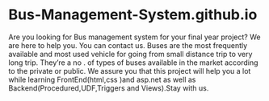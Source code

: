 # Bus-Management-System.github.io
Are you looking for Bus management system for your final year project? We are here to help you. You can contact us.  Buses are the most frequently available and most used vehicle for going from small distance trip to very long trip. They’re a no . of types of buses available in the market according to the private or public. We assure you that this project will help you a lot while learning FrontEnd(html,css )and asp.net as well as Backend(Procedured,UDF,Triggers and Views).Stay with us.
